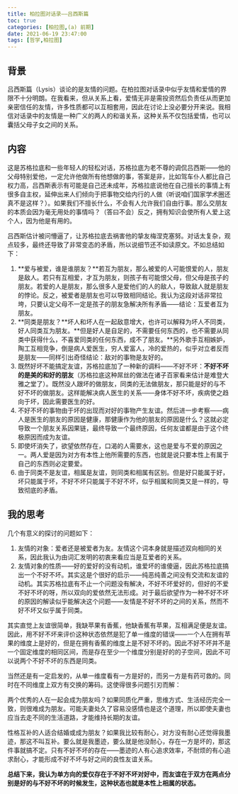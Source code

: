 ```yaml
---
title: 柏拉图对话录——吕西斯篇
toc: true
categories: [柏拉图,(a) 前期]
date: 2021-06-19 23:47:00
tags: [哲学,柏拉图]
---
```


## 背景
吕西斯篇（Lysis）谈论的是友情的问题。在柏拉图对话录中似乎友情和爱情的界限不十分明朗。在我看来，但从关系上看，爱情无非是需投资然后负责任从而更加亲密信任的友情，许多性质都可以互相套用，因此在讨论上没必要分开来说。我相信对话录中的友情是一种广义的两人的和谐关系，这种关系不仅包括爱情，也可以囊括父母子女之间的关系。

## 内容
这是苏格拉底和一些年轻人的轻松对话，苏格拉底为老不尊的调侃吕西斯——他的父母特别爱他，一定允许他做所有他想做的事，答案是非，比如驾车仆人都比自己权力高，吕西斯表示有可能是自己还未成年，苏格拉底说他在自己擅长的事情上有很多自主权，延伸出来人们倾向于把事物交给内行的人做（听说咱们国家学术圈还真不是这样？）。如果我们不擅长什么，不会有人允许我们自由行事。那么交朋友的本质会因为毫无用处的事情吗？（答曰不会）反之，拥有知识会使所有人爱上这个人，因为他是有用的。

吕西斯估计被问懵逼了，让苏格拉底去祸害他的挚友梅涅克塞努。对话太复杂，观点较多，最终还导致了非常变态的矛盾，所以说细节还不如读原文。不如总结如下：

1. **爱与被爱，谁是谁朋友？**若互为朋友，那么被爱的人可能恨爱的人，朋友是敌人。若只有互相爱，才互为朋友，则孩子有可能恨父母，但父母是孩子的朋友。若爱的人是朋友，那么很多人是爱他们的人的敌人，导致敌人就是朋友的悖论。反之，被爱者是朋友也可以导致相同结论。我认为这段对话非常拉垮，只要认定父母不一定是孩子的朋友急解决所有矛盾——结论：互爱者互为朋友。
2. **同类是朋友？**坏人和坏人在一起敌意增大，也许可以解释为坏人不同类，好人同类互为朋友。**但是好人是自足的，不需要任何东西的，也不需要从同类中获得什么，不喜爱同类的任何东西，成不了朋友。**另外歌手互相嫉妒，陶工互相竞争，倒是病人爱医生，穷人爱富人，冷的爱热的，似乎对立者反而是朋友——同样引出奇怪结论：敌对的事物是友好的。
3. 既然好坏不能搞定友谊，苏格拉底加了一种新的调料——不好不坏：**不好不坏的是美的和好的朋友**（苏格拉底这种屌丝的做法在诸子百家看来估计是难登大雅之堂了）。既然没人跟坏的做朋友，同类的无法做朋友，那只能是好的与不好不坏的做朋友。这样能解决病人医生的关系——身体不好不坏，疾病使之趋向于坏，因此需要医生的好。
4. 不好不坏的事物由于坏的出现而对好的事物产生友谊。然后进一步考察——病人是医生的朋友的原因是健康，那健康作为他的朋友的原因是什么？这就必定导致一个朋友关系因果链，最终导致一个最终原因，任何友谊都是由于这个终极原因而成为友谊。
5. 即使坏消失了，欲望依然存在，口渴的人需要水，这也是爱与不爱的原因之一。两人爱是因为对方有本性上他所需要的东西，也就是说只要本性上有属于自己的东西则必定要爱。
6. 由于同类不是友谊，相属是友谊，则同类和相属有区别。但是好只能属于好，坏只能属于坏，不好不坏只能属于不好不坏，似乎相属和同类又是一样的，导致彻底的矛盾。

## 我的思考
几个有意义的探讨的问题如下：

1. 友情的对象：爱者还是被爱者为友。友情这个词本身就是描述双向相同的关系，因此我认为由词汇发明的初衷来看应当是互爱者的关系。
2. 友情对象的性质——好的爱好的没有动机，谁爱坏的谁傻逼，因此苏格拉底搞出一个不好不坏。其实这是个很好的启示——纯恶纯善之间没有交流和友谊的动机。其实苏格拉底有不止一个问题没有解决，不好不坏爱好的，但好的不爱不好不坏的呀，所以双向的爱依然无法形成。对于最后欲望作为一种不好不坏的原因的解读似乎能解决这个问题——友情是不好不坏的之间的关系，然而不好不坏又似乎属于同类。

其实直觉上友谊很简单，我缺苹果有香蕉，他缺香蕉有苹果，互相满足便是友谊。因此，用不好不坏来评价这种状态依然是犯了单一维度的错误——一个人在拥有苹果的维度上是好的，但是在拥有香蕉的维度上是不好不坏的。因此不好不坏并不是一个固定维度的相同区间，而是存在至少一个维度分别是好的的子空间，因此不可以说两个不好不坏的东西是同类。

当然还是有一定启发的，从单一维度看有一方是好的，而另一方是有药可救的。同时在不同维度上双方有交换的筹码。这使得很多问题引刃而解：

两个优秀的人在一起会成为朋友吗？如果同质化严重，思维方式、生活经历完全一致，则很难成为朋友。可能夫妻处久了容易没感情也是这个道理，所以即使夫妻也应当去走不同的生活道路，才能维持长期的友谊。

性格互补的人适合结婚或成为朋友？如果我比较有耐心，对方没有耐心还觉得我墨迹，那这不叫互补。要么就是我墨迹，要么就是他没耐心，存在一方是坏的，那这件事就搞不定。只有不好不坏的存在——墨迹的人有心追求效率，不耐烦的有心追求耐心，才能形成不好不坏与好之间的良性友谊关系。

**总结下来，我认为单方向的爱仅存在于不好不坏对好中，而友谊在于双方在两点分别是好的与不好不坏的时候发生，这种状态也就是本性上相属的状态。**